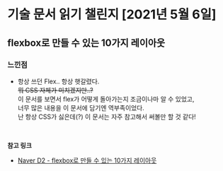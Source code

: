 # 기술 문서 읽기 챌린지 [2021년 5월 6일]

## **flexbox로 만들 수 있는 10가지 레이아웃**

### 느낀점

-   항상 쓰던 Flex.. 항상 햇갈렸다.  
    ~~뭐 CSS 자체가 미치겠지만..?~~  
    이 문서를 보면서 flex가 어떻게 돌아가는지 조금이나마 알 수 있었고,  
    너무 많은 내용을 이 문서에 담기엔 역부족이었다.  
    난 항상 CSS가 싫은데(?) 이 문서는 자주 참고해서 써볼만 할 것 같다!

<br/>

**참고 링크**

-   [Naver D2 - flexbox로 만들 수 있는 10가지 레이아웃](https://d2.naver.com/helloworld/8540176)
